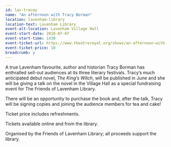 ```yaml
---
id: lav-tracey
name: "An afternoon with Tracy Borman"
location: lavenham-library
location-text: Lavenham Library
event-alt-location: Lavenham Village Hall
event-start-date: 2018-07-07
event-start-time: 1430
event-ticket-url: https://www.theatreroyal.org/shows/an-afternoon-with-tracy-borman-2/
event-ticket-price: 10
breadcrumb: y
---
```


A true Lavenham favourite, author and historian Tracy Borman has enthralled sell-out audiences at its three literary festivals. Tracy’s much anticipated debut novel, <cite>The King’s Witch</cite>, will be published in June and she will be giving a talk on the novel in the Village Hall as a special fundraising event for The Friends of Lavenham Library.

There will be an opportunity to purchase the book and, after the talk, Tracy will be signing copies and joining the audience members for tea and cake!

Ticket price includes refreshments.

Tickets available online and from the library.

Organised by the Friends of Lavenham Library; all proceeds support the library.
